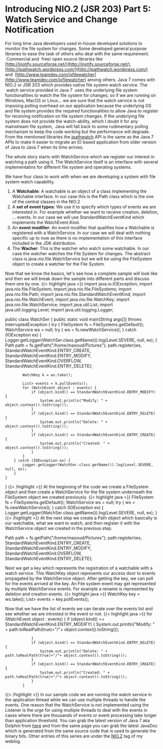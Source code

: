 # Introducing NIO.2 (JSR 203) Part 5: Watch Service and Change Notification

 For long time Java developers used in-house developed solutions to monitor the file system for changes. Some developed general purpose libraries to ease the task of others who deal with the same requirement.  Commercial and  free/ open source libraries like [http://jnotify.sourceforge.net/](http://jnotify.sourceforge.net/), [http://jpathwatch.wordpress.com/](http://jpathwatch.wordpress.com/) and  [http://www.teamdev.com/jxfilewatcher](http://www.teamdev.com/jxfilewatcher) among others. Java 7 comes with NIO.2 or JSR 203 which provides native file system watch service. The  watch service provided in Java 7  uses the underlying file system functionalities to watch the file system for changes, so if we are running on Windows, MacOS or Linux... we are sure that the watch service is not imposing polling overhead on our application because the underlying OS and file system provides the required functionalities to allow Java to register for receiving notification on file system changes. If the underlying file system does not provide the watch-ability, which I doubt it for any mainstream file system,  Java will fall back to some rudimentary polling mechanism to keep the code working but the performance will degrade. From the mentioned libraries the [jpathwatch](http://jpathwatch.wordpress.com/) API is the same as the Java 7 APIs to make it easier to migrate an IO based application from older version of Java to Java 7 when its time arrives.

The whole story starts with WatchService which we register our interest in watching a path using it. The WatchService itself is an interface with several implementatins for different file system and operating systems.

We have four class to work with when we are developing a system with file system watch capability.

1.  A **Watchable**: A watchable is an object of a class implementing the Watchable interface. In our case this is the Path class which is the one of the central classes in the NIO.2
2.  A **set of event types**: We use it to specify which types of events we are interested in. For example whether we want to receive creation, deletion, ... events. In our case we will use StandardWatchEventKind which implements the WatchEvent.Kind<T>.
3.  An **event modifier**: An event modifier that qualifies how a Watchable is registered with a WatchService. In our case we will deal with nothing specific up to now as there is no implementation of this interface included in the JDK distribution.
4.  The **Wacher**: This is the watcher who watch some watchable. In our case the watcher watches the File System for changes. The abstract class is java.nio.file.WatchService but we will be using the FileSystem object to create a watcher for the File System.

Now that we know the basics, let's see how a complete sample will look like and then we will break down the sample into different parts and discuss them one by one.
{{< highlight java >}}
import java.io.IOException;
import java.nio.file.FileSystem;
import java.nio.file.FileSystems;
import java.nio.file.Path;
import java.nio.file.StandardWatchEventKind;
import java.nio.file.WatchEvent;
import java.nio.file.WatchKey;
import java.nio.file.WatchService;
import java.util.List;
import java.util.logging.Level;
import java.util.logging.Logger;

public class WatchSer {
    public static void main(String args\[\]) throws InterruptedException {
        try {
            FileSystem fs = FileSystems.getDefault();
            WatchService ws = null;
            try {
                ws = fs.newWatchService();
            } catch (IOException ex) {
                Logger.getLogger(WatchSer.class.getName()).log(Level.SEVERE, null, ex);
            }
            Path path = fs.getPath("/home/masoud/Pictures");
            path.register(ws, StandardWatchEventKind.ENTRY_CREATE, StandardWatchEventKind.ENTRY_MODIFY, StandardWatchEventKind.OVERFLOW, StandardWatchEventKind.ENTRY_DELETE);

            WatchKey k = ws.take();

            List> events = k.pollEvents();
            for (WatchEvent object : events) {
                if (object.kind() == StandardWatchEventKind.ENTRY_MODIFY) {
                    System.out.println("Modify: " + object.context().toString());
                }
                if (object.kind() == StandardWatchEventKind.ENTRY_DELETE) {
                    System.out.println("Delete: " + object.context().toString());
                }
                if (object.kind() == StandardWatchEventKind.ENTRY_CREATE) {
                    System.out.println("Created: " + object.context().toString());
                }
            }
        } catch (IOException ex) {
            Logger.getLogger(WatchSer.class.getName()).log(Level.SEVERE, null, ex);
        }
    }
}
{{< /highlight >}}
At the beginning of the code we create a FileSystem object and then create a WatchService for the file system underneath the FileSystem object we created previously.
{{< highlight java >}}
            FileSystem fs = FileSystems.getDefault();
            WatchService ws = null;
            try {
                ws = fs.newWatchService();
            } catch (IOException ex) {
                Logger.getLogger(WatchSer.class.getName()).log(Level.SEVERE, null, ex);
            }
{{< /highlight >}}
At the next step we create a Path object which basically is our watchable, what we want to watch, and then register it with the WatchService object we created in the previous step.

  Path path = fs.getPath("/home/masoud/Pictures");
   path.register(ws, StandardWatchEventKind.ENTRY_CREATE, StandardWatchEventKind.ENTRY_MODIFY, StandardWatchEventKind.OVERFLOW, StandardWatchEventKind.ENTRY_DELETE);

Next we get a key which represents the registration of a watchable with a watch service. This WatchKey object represents our access door to events propagated by the WatchService object. After getting the key, we can poll for the events arrived at the key. An File system event may get represented by multiple WatchService events. For example a rename is represented by deletion and creation events.
{{< highlight java >}}
 WatchKey key = ws.take();
 List> events = key.pollEvents();

Now that we have the list of events we can iterate over the events list and see whether we are intrested in the event or not.
{{< highlight java >}}
for (WatchEvent object : events) {
                if (object.kind() == StandardWatchEventKind.ENTRY_MODIFY) {
                    System.out.println("Modify: " + path.toRealPath(true)+"/"+ object.context().toString());

                }
                if (object.kind() == StandardWatchEventKind.ENTRY_DELETE) {
                    System.out.println("Delete: " +  path.toRealPath(true)+"/"+ object.context().toString());
                }
                if (object.kind() == StandardWatchEventKind.ENTRY_CREATE) {
                    System.out.println("Created: " +  path.toRealPath(true)+"/"+ object.context().toString());
                }
            }
{{< /highlight >}}
In our sample code we are running the watch service in the application thread while we can use multiple threads to handle the events. One reason that the WatchService is not implemented using the Listener is the urge for using multiple threads to deal with the events in cases where there are thousands of events or event processing take longer than application threshold. You can grab the latest version of Java 7 aka Dolphin from [here](http://dlc.sun.com.edgesuite.net/jdk7/binaries/index.html "Here") and from the same page you can grab the latest JavaDoc which is generated from the same source code that is used to generate the binary bits. Other entries of this series are under the [NIO.2](http://kalali.me/tag/nio-2/) tag of my weblog.

